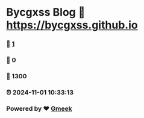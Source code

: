 # Bycgxss Blog :link: https://bycgxss.github.io 
### :page_facing_up: [1](https://bycgxss.github.io/tag.html) 
### :speech_balloon: 0 
### :hibiscus: 1300 
### :alarm_clock: 2024-11-01 10:33:13 
### Powered by :heart: [Gmeek](https://github.com/Meekdai/Gmeek)
